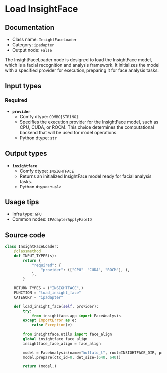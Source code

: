 # Load InsightFace
## Documentation
- Class name: `InsightFaceLoader`
- Category: `ipadapter`
- Output node: `False`

The InsightFaceLoader node is designed to load the InsightFace model, which is a facial recognition and analysis framework. It initializes the model with a specified provider for execution, preparing it for face analysis tasks.
## Input types
### Required
- **`provider`**
    - Comfy dtype: `COMBO[STRING]`
    - Specifies the execution provider for the InsightFace model, such as CPU, CUDA, or ROCM. This choice determines the computational backend that will be used for model operations.
    - Python dtype: `str`
## Output types
- **`insightface`**
    - Comfy dtype: `INSIGHTFACE`
    - Returns an initialized InsightFace model ready for facial analysis tasks.
    - Python dtype: `tuple`
## Usage tips
- Infra type: `GPU`
- Common nodes: `IPAdapterApplyFaceID`


## Source code
```python
class InsightFaceLoader:
    @classmethod
    def INPUT_TYPES(s):
        return {
            "required": {
                "provider": (["CPU", "CUDA", "ROCM"], ),
            },
        }

    RETURN_TYPES = ("INSIGHTFACE",)
    FUNCTION = "load_insight_face"
    CATEGORY = "ipadapter"

    def load_insight_face(self, provider):
        try:
            from insightface.app import FaceAnalysis
        except ImportError as e:
            raise Exception(e)
        
        from insightface.utils import face_align
        global insightface_face_align
        insightface_face_align = face_align

        model = FaceAnalysis(name="buffalo_l", root=INSIGHTFACE_DIR, providers=[provider + 'ExecutionProvider',])
        model.prepare(ctx_id=0, det_size=(640, 640))

        return (model,)

```
